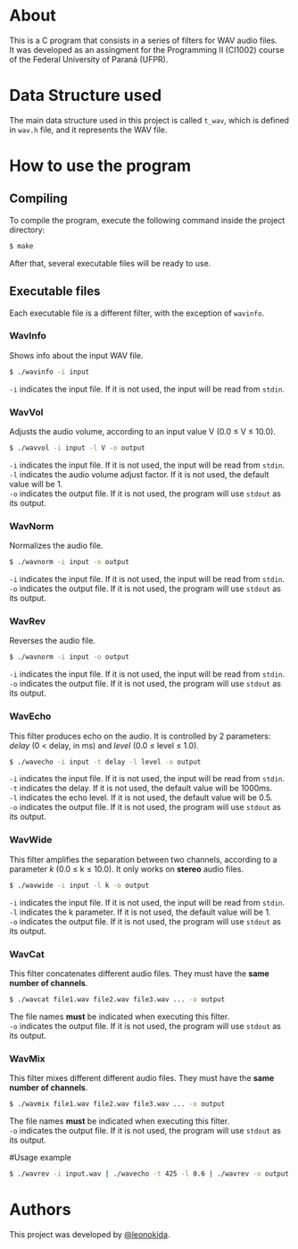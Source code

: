 # About
This is a C program that consists in a series of filters for WAV audio files.  
It was developed as an assingment for the Programming II (CI1002) course of the Federal University of Paraná (UFPR).

# Data Structure used
The main data structure used in this project is called <code>t_wav</code>, which is defined in <code>wav.h</code> file, and it represents the WAV file.

# How to use the program
## Compiling
To compile the program, execute the following command inside the project directory:
```bash
$ make
```
After that, several executable files will be ready to use.

## Executable files
Each executable file is a different filter, with the exception of <code>wavinfo</code>.

### WavInfo
Shows info about the input WAV file.
```bash
$ ./wavinfo -i input
```
<code>-i</code> indicates the input file. If it is not used, the input will be read from <code>stdin</code>.

### WavVol
Adjusts the audio volume, according to an input value V (0.0 ≤ V ≤ 10.0).
```bash
$ ./wavvol -i input -l V -o output
```
<code>-i</code> indicates the input file. If it is not used, the input will be read from <code>stdin</code>.  
<code>-l</code> indicates the audio volume adjust factor. If it is not used, the default value will be 1.  
<code>-o</code> indicates the output file. If it is not used, the program will use <code>stdout</code> as its output.

### WavNorm
Normalizes the audio file.
```bash
$ ./wavnorm -i input -o output
```
<code>-i</code> indicates the input file. If it is not used, the input will be read from <code>stdin</code>.  
<code>-o</code> indicates the output file. If it is not used, the program will use <code>stdout</code> as its output.

### WavRev
Reverses the audio file.
```bash
$ ./wavnorm -i input -o output
```
<code>-i</code> indicates the input file. If it is not used, the input will be read from <code>stdin</code>.  
<code>-o</code> indicates the output file. If it is not used, the program will use <code>stdout</code> as its output.

### WavEcho
This filter produces echo on the audio. It is controlled by 2 parameters: *delay* (0 < delay, in ms) and *level* (0.0 ≤ level ≤ 1.0).
```bash
$ ./wavecho -i input -t delay -l level -o output
```
<code>-i</code> indicates the input file. If it is not used, the input will be read from <code>stdin</code>.  
<code>-t</code> indicates the delay. If it is not used, the default value will be 1000ms.  
<code>-l</code> indicates the echo level. If it is not used, the default value will be 0.5.  
<code>-o</code> indicates the output file. If it is not used, the program will use <code>stdout</code> as its output.

### WavWide
This filter amplifies the separation between two channels, according to a parameter *k* (0.0 ≤ k ≤ 10.0). It only works on **stereo** audio files.
```bash
$ ./wavwide -i input -l k -o output
```
<code>-i</code> indicates the input file. If it is not used, the input will be read from <code>stdin</code>.  
<code>-l</code> indicates the k parameter. If it is not used, the default value will be 1.  
<code>-o</code> indicates the output file. If it is not used, the program will use <code>stdout</code> as its output.

### WavCat
This filter concatenates different audio files. They must have the **same number of channels**.
```bash
$ ./wavcat file1.wav file2.wav file3.wav ... -o output
```
The file names **must** be indicated when executing this filter.  
<code>-o</code> indicates the output file. If it is not used, the program will use <code>stdout</code> as its output.

### WavMix
This filter mixes different different audio files. They must have the **same number of channels**.
```bash
$ ./wavmix file1.wav file2.wav file3.wav ... -o output
```
The file names **must** be indicated when executing this filter.  
<code>-o</code> indicates the output file. If it is not used, the program will use <code>stdout</code> as its output.

#Usage example
```bash
$ ./wavrev -i input.wav | ./wavecho -t 425 -l 0.6 | ./wavrev -o output.wav
```

# Authors
This project was developed by [@leonokida](https://github.com/leonokida).
